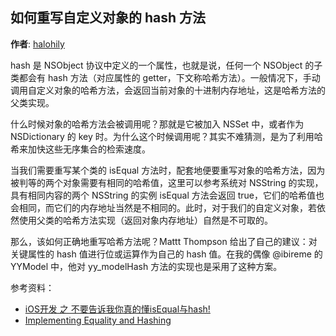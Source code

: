 如何重写自定义对象的 hash 方法
--------
**作者**: [halohily](https://weibo.com/halohily)

hash 是 NSObject 协议中定义的一个属性，也就是说，任何一个 NSObject 的子类都会有 hash 方法（对应属性的 getter，下文称哈希方法）。一般情况下，手动调用自定义对象的哈希方法，会返回当前对象的十进制内存地址，这是哈希方法的父类实现。

什么时候对象的哈希方法会被调用呢？那就是它被加入 NSSet 中，或者作为 NSDictionary 的 key 时。为什么这个时候调用呢？其实不难猜测，是为了利用哈希来加快这些无序集合的检索速度。

当我们需要重写某个类的 isEqual 方法时，配套地便要重写对象的哈希方法，因为被判等的两个对象需要有相同的哈希值，这里可以参考系统对 NSString 的实现，具有相同内容的两个 NSString 的实例 isEqual 方法会返回 true，它们的哈希值也会相同，而它们的内存地址当然是不相同的。此时，对于我们的自定义对象，若依然使用父类的哈希方法实现（返回对象内存地址）自然是不可取的。

那么，该如何正确地重写哈希方法呢？Mattt Thompson 给出了自己的建议：对关键属性的 hash 值进行位或运算作为自己的 hash 值。在我的偶像 @ibireme 的 YYModel 中，他对 yy_modelHash 方法的实现也是采用了这种方案。

参考资料：

- [iOS开发 之 不要告诉我你真的懂isEqual与hash!](https://www.jianshu.com/p/915356e280fc)
- [Implementing Equality and Hashing](https://www.mikeash.com/pyblog/friday-qa-2010-06-18-implementing-equality-and-hashing.html)


